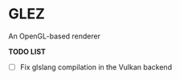 # GLEZ

An OpenGL-based renderer


**TODO LIST**


- [ ] Fix glslang compilation in the Vulkan backend